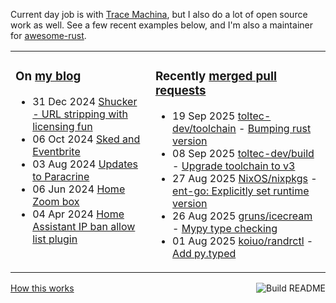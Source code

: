Current day job is with [Trace Machina](https://tracemachina.com/), but I also do a lot of open source work as well. See a few recent examples below, and I'm also a maintainer for [awesome-rust](https://github.com/rust-unofficial/awesome-rust).

<table><tr><td valign="top">

### On [my blog](https://tevps.net/blog)
<!-- blog starts -->
* 31 Dec 2024 [Shucker - URL stripping with licensing fun](https://tevps.net/blog/2024/12/31/shucker-url-stripping-with-licensing-fun)
* 06 Oct 2024 [Sked and Eventbrite](https://tevps.net/blog/2024/10/06/sked-and-eventbrite)
* 03 Aug 2024 [Updates to Paracrine](https://tevps.net/blog/2024/08/03/updates-to-paracrine)
* 06 Jun 2024 [Home Zoom box](https://tevps.net/blog/2024/06/06/home-zoom-box)
* 04 Apr 2024 [Home Assistant IP ban allow list plugin](https://tevps.net/blog/2024/04/04/home-assistant-ip-ban-allow-list-plugin)
<!-- blog ends -->

</td><td valign="top">

### Recently [merged pull requests](https://github.com/search?o=desc&q=is%3Apr+author%3Apalfrey+-user%3Apalfrey+is%3Amerged+is%3Apublic&s=created&type=Issues)

<!-- prs starts -->
* 19 Sep 2025 [toltec-dev/toolchain](https://github.com/toltec-dev/toolchain) - [Bumping rust version](https://github.com/toltec-dev/toolchain/pull/43)
* 08 Sep 2025 [toltec-dev/build](https://github.com/toltec-dev/build) - [Upgrade toolchain to v3](https://github.com/toltec-dev/build/pull/59)
* 27 Aug 2025 [NixOS/nixpkgs](https://github.com/NixOS/nixpkgs) - [ent-go: Explicitly set runtime version](https://github.com/NixOS/nixpkgs/pull/437174)
* 26 Aug 2025 [gruns/icecream](https://github.com/gruns/icecream) - [Mypy type checking](https://github.com/gruns/icecream/pull/167)
* 01 Aug 2025 [koiuo/randrctl](https://github.com/koiuo/randrctl) - [Add py.typed](https://github.com/koiuo/randrctl/pull/40)
<!-- prs ends -->

</td></tr></table>

<a href="https://github.com/palfrey/palfrey/actions"><img src="https://github.com/palfrey/palfrey/actions/workflows/build.yml/badge.svg" align="right" alt="Build README"></a> <a href="https://tevps.net/blog/2020/7/11/customising-github-profile-pages/">How this works</a>

